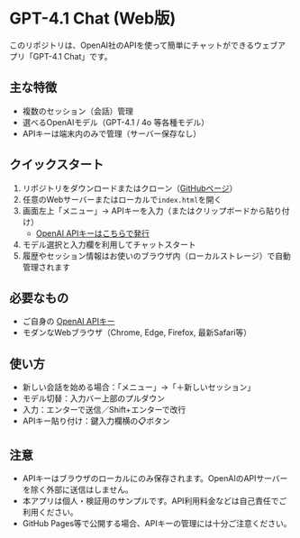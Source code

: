 # GPT-4.1 Chat (Web版)

このリポジトリは、OpenAI社のAPIを使って簡単にチャットができるウェブアプリ「GPT-4.1 Chat」です。

## 主な特徴

- 複数のセッション（会話）管理
- 選べるOpenAIモデル（GPT-4.1 / 4o 等各種モデル）
- APIキーは端末内のみで管理（サーバー保存なし）

## クイックスタート

1. リポジトリをダウンロードまたはクローン（[GitHubページ](https://github.com/your-repo/your-app)）
2. 任意のWebサーバーまたはローカルで`index.html`を開く
3. 画面左上「メニュー」→ APIキーを入力（またはクリップボードから貼り付け）
   - [OpenAI APIキーはこちらで発行](https://platform.openai.com/account/api-keys)
4. モデル選択と入力欄を利用してチャットスタート
5. 履歴やセッション情報はお使いのブラウザ内（ローカルストレージ）で自動管理されます

## 必要なもの

- ご自身の [OpenAI APIキー](https://platform.openai.com/account/api-keys)
- モダンなWebブラウザ（Chrome, Edge, Firefox, 最新Safari等）

## 使い方

- 新しい会話を始める場合：「メニュー」→「＋新しいセッション」
- モデル切替：入力バー上部のプルダウン
- 入力：エンターで送信／Shift+エンターで改行
- APIキー貼り付け：鍵入力欄横の📋ボタン

## 注意
- APIキーはブラウザのローカルにのみ保存されます。OpenAIのAPIサーバーを除く外部に送信はしません。
- 本アプリは個人・検証用のサンプルです。API利用料金などは自己責任でご利用ください。
- GitHub Pages等で公開する場合、APIキーの管理には十分ご注意ください。
